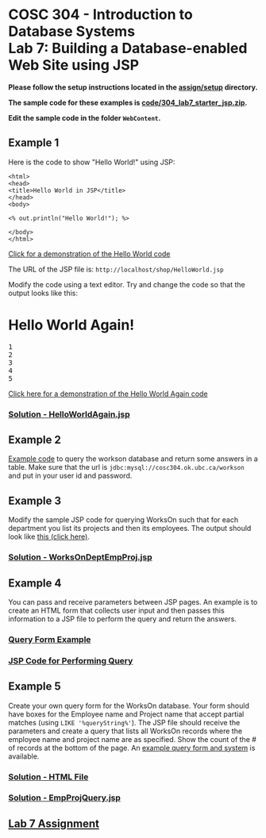 # COSC 304 - Introduction to Database Systems<br>Lab 7: Building a Database-enabled Web Site using JSP

**Please follow the setup instructions located in the [assign/setup](assign/setup) directory.**

**The sample code for these examples is [code/304_lab7_starter_jsp.zip](assign/304_lab7_starter_jsp.zip).**

**Edit the sample code in the folder `WebContent`.**

## Example 1

Here is the code to show "Hello World!" using JSP:

```
<html>
<head>
<title>Hello World in JSP</title>
</head>
<body>

<% out.println("Hello World!"); %>

</body>
</html>
```

[Click for a demonstration of the Hello World code](https://cosc304.ok.ubc.ca/rlawrenc/tomcat/Lab7/HelloWorld.jsp)

The URL of the JSP file is: `http://localhost/shop/HelloWorld.jsp`

Modify the code using a text editor. Try and change the code so that the output looks like this:

# Hello World Again!

<pre>
1
2
3
4
5
</pre>

[Click here for a demonstration of the Hello World Again code](https://cosc304.ok.ubc.ca/rlawrenc/tomcat/Lab7/HelloWorldAgain.jsp)

### [Solution - HelloWorldAgain.jsp](code/HelloWorldAgain.jsp)

## Example 2

[Example code](code/JdbcQuery.jsp) to query the workson database and return some answers in a table.  Make sure that the url is `jdbc:mysql://cosc304.ok.ubc.ca/workson` and put in your user id and password.

## Example 3

Modify the sample JSP code for querying WorksOn such that for each department you list its projects and then its employees.  The output should look like <a href="http://cosc304.ok.ubc.ca/rlawrenc/tomcat/Lab7/WorksOnDeptEmpProj.jsp">this (click here)</a>.

### [Solution - WorksOnDeptEmpProj.jsp](code/WorksOnDeptEmpProj.jsp)


## Example 4

You can pass and receive parameters between JSP pages.  An example is to create an HTML form that collects user input and then passes this information to a JSP file to perform the query and return the answers.

### [Query Form Example](code/QueryJSP.html)

### [JSP Code for Performing Query](code/EmpQuery.jsp)


## Example 5

Create your own query form for the WorksOn database. Your form should have boxes for the Employee name and Project name that accept partial matches (using `LIKE '%queryString%'`).  The JSP file should receive the parameters and create a query that lists all WorksOn records where the employee name and project name are as specified.  Show the count of the # of records at the bottom of the page.  An [example query form and system](http://cosc304.ok.ubc.ca/rlawrenc/tomcat/Lab7/WorksOnQuery.html) is available.

### [Solution - HTML File](code/WorksOnQuery.html)

### [Solution - EmpProjQuery.jsp](code/EmpProjQuery.jsp)

## [Lab 7 Assignment](assign/)

